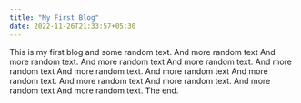 ```yaml
---
title: "My First Blog"
date: 2022-11-26T21:33:57+05:30
---
```


This is my first blog and some random text.
And more random text And more random text.
And more random text And more random text.
And more random text And more random text.
And more random text And more random text.
And more random text And more random text.
And more random text And more random text.
The end.